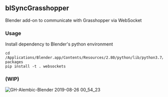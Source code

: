 ## blSyncGrasshopper

Blender add-on to communicate with Grasshopper via WebSocket


### Usage

Install dependency to Blender's python environment

```
cd /Applications/Blender.app/Contents/Resources/2.80/python/lib/python3.7/site-packages
pip install -t . websockets
```

### (WIP)
![GH-Alembic-Blender 2019-08-26 00_54_23](https://user-images.githubusercontent.com/317202/63657634-186af880-c79c-11e9-9f2e-b692915dfcf6.gif)
